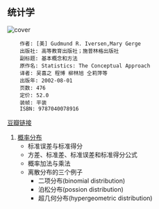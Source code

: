 ## 统计学
![cover](https://img3.doubanio.com/lpic/s26011980.jpg)

        作者: [美] Gudmund R. Iversen,Mary Gerge 
        出版社: 高等教育出版社；施普林格出版社
        副标题: 基本概念和方法
        原作名: Statistics: The Conceptual Approach
        译者: 吴喜之 程博 柳林旭 仝莉萍等 
        出版年: 2002-08-01
        页数: 476
        定价: 52.0
        装帧: 平装
        ISBN: 9787040078916

[豆瓣链接](https://book.douban.com/subject/1230154/)

1. [概率分布][60]
    - 标准误差与标准得分
    - 方差、标准差、标准误差和标准得分公式
    - 概率加法与乘法
    - 离散分布的三个例子
        - 二项分布(binomial distribution)
        - 泊松分布(possion distribution)
        - 超几何分布(hypergeometric distribution)




[60]: probability.ipynb